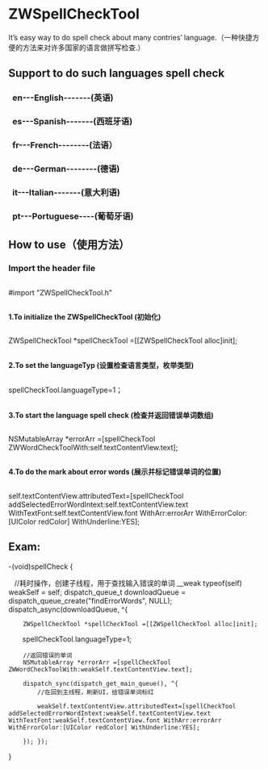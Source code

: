 # ZWSpellCheckTool
It’s  easy way to do spell check about many contries’ language.（一种快捷方便的方法来对许多国家的语言做拼写检查.）

## Support to do such languages spell check
###    en---English-------(英语)
###    es---Spanish-------(西班牙语)
###    fr---French--------(法语）
###    de---German--------(德语)
###    it---Italian-------(意大利语)
###    pt---Portuguese----(葡萄牙语)
##
## How to use（使用方法）
### Import the header file
##
#import "ZWSpellCheckTool.h"
##
#### 1.To initialize the ZWSpellCheckTool (初始化)
##
ZWSpellCheckTool *spellCheckTool =[[ZWSpellCheckTool alloc]init];
##
#### 2.To set the languageTyp (设置检查语言类型，枚举类型)
##
spellCheckTool.languageType=1；
##
#### 3.To start the language spell check  (检查并返回错误单词数组)
##
NSMutableArray *errorArr =[spellCheckTool ZWWordCheckToolWith:self.textContentView.text];
##
#### 4.To do the mark about error words  (展示并标记错误单词的位置)
##
self.textContentView.attributedText=[spellCheckTool addSelectedErrorWordIntext:self.textContentView.text WithTextFont:self.textContentView.font WithArr:errorArr WithErrorColor:[UIColor redColor] WithUnderline:YES];
##
## Exam:

-(void)spellCheck
{
    
    //耗时操作，创建子线程，用于查找输入错误的单词
    __weak typeof(self) weakSelf = self;
    dispatch_queue_t downloadQueue = dispatch_queue_create("findErrorWords", NULL);
    dispatch_async(downloadQueue, ^{
        
        ZWSpellCheckTool *spellCheckTool =[[ZWSpellCheckTool alloc]init];
        
        spellCheckTool.languageType=1;
        
        //返回错误的单词
        NSMutableArray *errorArr =[spellCheckTool ZWWordCheckToolWith:weakSelf.textContentView.text];

        dispatch_sync(dispatch_get_main_queue(), ^{
            //在回到主线程，刷新UI，给错误单词标红
            
            weakSelf.textContentView.attributedText=[spellCheckTool addSelectedErrorWordIntext:weakSelf.textContentView.text WithTextFont:weakSelf.textContentView.font WithArr:errorArr WithErrorColor:[UIColor redColor] WithUnderline:YES];

        }); });

}
